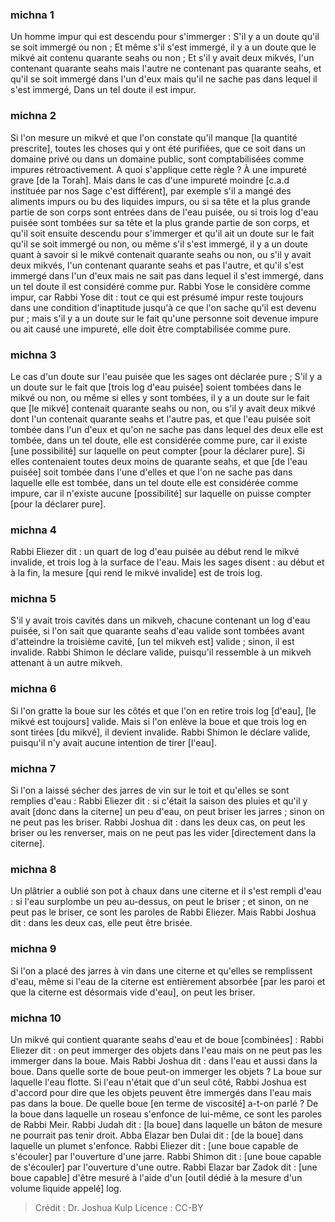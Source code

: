 
### michna 1
Un homme impur qui est descendu pour s'immerger : S'il  y a un doute qu'il se soit immergé ou non ; Et même s'il s'est immergé, il  y a un doute que le mikvé ait contenu quarante seahs ou non ; Et s'il y avait deux mikvés, l'un contenant quarante seahs mais l'autre ne contenant pas quarante seahs, et qu'il se soit immergé dans l'un d'eux mais qu'il ne sache pas dans lequel il s'est immergé, Dans un tel doute il est impur.

### michna 2
Si l'on mesure un mikvé et que l'on constate qu'il manque [la quantité prescrite], toutes les choses qui y ont été purifiées, que ce soit dans un domaine privé ou dans un domaine public, sont comptabilisées comme impures rétroactivement. A quoi s'applique cette règle ?  À une impureté grave [de la Torah]. Mais dans le cas d'une impureté moindre [c.a.d instituée par nos Sage c'est différent], par exemple s'il a mangé des aliments impurs ou bu des liquides impurs, ou si sa tête et la plus grande partie de son corps sont entrées dans de l'eau puisée, ou si trois log d'eau puisée sont tombées sur sa tête et la plus grande partie de son corps, et qu'il soit ensuite descendu pour s'immerger et qu'il ait un doute sur le fait qu'il se soit immergé ou non, ou même s'il s'est immergé, il y a un doute quant à savoir si le mikvé contenait quarante seahs ou non, ou s'il y avait deux mikvés, l'un contenant quarante seahs et pas l'autre, et qu'il s'est immergé dans l'un d'eux mais ne sait pas dans lequel il s'est immergé, dans un tel doute il est considéré comme pur. Rabbi Yose le considère comme impur, car Rabbi Yose dit : tout ce qui est présumé impur reste toujours dans une condition d'inaptitude jusqu'à ce que l'on sache qu'il est devenu pur ; mais s'il y a un doute sur le fait qu'une personne soit devenue impure ou ait causé une impureté, elle doit être comptabilisée comme pure.

### michna 3
Le cas d'un doute sur l'eau puisée que les sages ont déclarée pure ; S'il y a un doute sur le fait que [trois log d'eau puisée] soient tombées dans le mikvé ou non, ou même si elles y sont tombées, il y a un doute sur le fait que [le mikvé] contenait quarante seahs ou non, ou s'il y avait deux mikvé dont l'un contenait quarante seahs et l'autre pas, et que l'eau puisée soit tombée dans l'un d'eux et qu'on ne sache pas dans lequel des deux elle est tombée, dans un tel doute, elle est considérée comme pure, car il existe [une possibilité] sur laquelle on peut compter [pour la déclarer pure]. Si elles contenaient toutes deux moins de quarante seahs, et que [de l'eau puisée] soit tombée dans l'une d'elles et que l'on ne sache pas dans laquelle elle est tombée, dans un tel doute elle est considérée comme impure, car il n'existe aucune [possibilité] sur laquelle on puisse compter [pour la déclarer pure].

### michna 4
Rabbi Eliezer dit : un quart de log d'eau puisée au début rend le mikvé invalide, et trois log à la surface de l'eau. Mais les sages disent : au début et à la fin, la mesure [qui rend le mikvé invalide] est de trois log.

### michna 5
S'il y avait trois cavités dans un mikveh, chacune contenant un log d'eau puisée, si l'on sait que quarante seahs d'eau valide sont tombées avant d'atteindre la troisième cavité, [un tel mikveh est] valide ; sinon, il est invalide. Rabbi Shimon le déclare valide, puisqu'il ressemble à un mikveh attenant à un autre mikveh.

### michna 6
Si l'on gratte la boue sur les côtés et que l'on en retire trois log [d'eau], [le mikvé est toujours] valide. Mais si l'on enlève la boue et que trois log en sont tirées [du mikvé], il devient invalide. Rabbi Shimon le déclare valide, puisqu'il n'y avait aucune intention de tirer [l'eau].

### michna 7
Si l'on a laissé sécher des jarres de vin sur le toit et qu'elles se sont remplies d'eau : Rabbi Eliezer dit : si c'était la saison des pluies et qu'il y avait [donc dans la citerne] un peu d'eau, on peut briser les jarres ; sinon on ne peut pas les briser. Rabbi Joshua dit : dans les deux cas, on peut les briser ou les renverser, mais on ne peut pas les vider [directement dans la citerne].

### michna 8
Un plâtrier a oublié son pot à chaux dans une citerne et il s'est rempli d'eau : si l'eau surplombe un peu au-dessus, on peut le briser ; et sinon, on ne peut pas le briser, ce sont les paroles de Rabbi Eliezer. Mais Rabbi Joshua dit : dans les deux cas, elle peut être brisée.

### michna 9
Si l'on a placé des jarres à vin dans une citerne et qu'elles se remplissent d'eau, même si l'eau de la citerne est entièrement absorbée [par les paroi et que la citerne est désormais vide d'eau], on peut les briser.

### michna 10
Un mikvé qui contient quarante seahs d'eau et de boue [combinées] : Rabbi Eliezer dit : on peut immerger des objets dans l'eau mais on ne peut pas les immerger dans la boue. Mais Rabbi Joshua dit : dans l'eau et aussi dans la boue. Dans quelle sorte de boue peut-on immerger les objets ? La boue sur laquelle l'eau flotte. Si l'eau n'était que d'un seul côté, Rabbi Joshua est d'accord pour dire que les objets peuvent être immergés dans l'eau mais pas dans la boue. De quelle boue [en terme de viscosité] a-t-on parlé ? De la boue dans laquelle un roseau s'enfonce de lui-même, ce sont les paroles de Rabbi Meir. Rabbi Judah dit : [la boue] dans laquelle un bâton de mesure ne pourrait pas tenir droit. Abba Elazar ben Dulai dit : [de la boue] dans laquelle un plumet s'enfonce. Rabbi Eliezer dit : [une boue capable de s'écouler] par l'ouverture d'une jarre. Rabbi Shimon dit : [une boue capable de s'écouler] par l'ouverture d'une outre. Rabbi Elazar bar Zadok dit : [une boue capable] d'être mesuré à l'aide d'un [outil dédié à la mesure d'un volume liquide appelé] log.

>Crédit : Dr. Joshua Kulp
>Licence : CC-BY